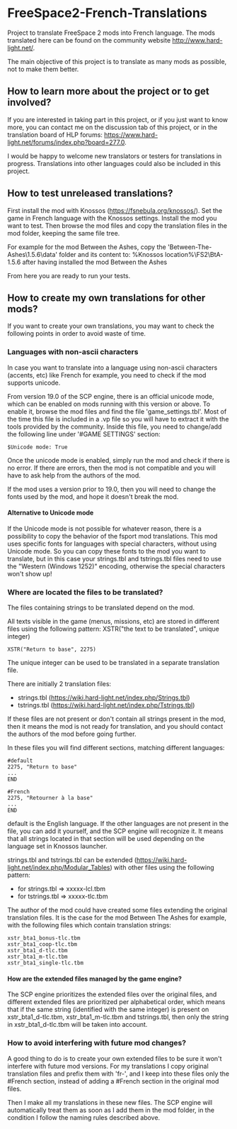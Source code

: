 # FreeSpace2-French-Translations

Project to translate FreeSpace 2 mods into French language.
The mods translated here can be found on the community website http://www.hard-light.net/.

The main objective of this project is to translate as many mods as possible, not to make them better.


## How to learn more about the project or to get involved?

If you are interested in taking part in this project, or if you just want to know more, you can contact me on the discussion tab of this project, or in the translation board of HLP forums: https://www.hard-light.net/forums/index.php?board=277.0.

I would be happy to welcome new translators or testers for translations in progress. Translations into other languages could also be included in this project.


## How to test unreleased translations?

First install the mod with Knossos (https://fsnebula.org/knossos/).
Set the game in French language with the Knossos settings.
Install the mod you want to test.
Then browse the mod files and copy the translation files in the mod folder, keeping the same file tree.

For example for the mod Between the Ashes, copy the 'Between-The-Ashes\1.5.6\data' folder and its content to: %Knossos location%\FS2\BtA-1.5.6 after having installed the mod Between the Ashes

From here you are ready to run your tests.

## How to create my own translations for other mods?

If you want to create your own translations, you may want to check the following points in order to avoid waste of time.

### Languages with non-ascii characters

In case you want to translate into a language using non-ascii characters (accents, etc) like French for example, you need to check if the mod supports unicode.

From version 19.0 of the SCP engine, there is an official unicode mode, which can be enabled on mods running with this version or above. To enable it, browse the mod files and find the file 'game_settings.tbl'. Most of the time this file is included in a .vp file so you will have to extract it with the tools provided by the community.
Inside this file, you need to change/add the following line under '#GAME SETTINGS' section: 

```
$Unicode mode: True
```

Once the unicode mode is enabled, simply run the mod and check if there is no error. If there are errors, then the mod is not compatible and you will have to ask help from the authors of the mod.

If the mod uses a version prior to 19.0, then you will need to change the fonts used by the mod, and hope it doesn't break the mod.

#### Alternative to Unicode mode

If the Unicode mode is not possible for whatever reason, there is a possibility to copy the behavior of the fsport mod translations. This mod uses specific fonts for languages with special characters, without using Unicode mode. So you can copy these fonts to the mod you want to translate, but in this case your strings.tbl and tstrings.tbl files need to use the "Western (Windows 1252)" encoding, otherwise the special characters won't show up!

### Where are located the files to be translated?

The files containing strings to be translated depend on the mod.

All texts visible in the game (menus, missions, etc) are stored in different files using the following pattern:
XSTR("the text to be translated", unique integer)

```
XSTR("Return to base", 2275)
```

The unique integer can be used to be translated in a separate translation file.

There are initially 2 translation files:
- strings.tbl (https://wiki.hard-light.net/index.php/Strings.tbl)
- tstrings.tbl (https://wiki.hard-light.net/index.php/Tstrings.tbl)

If these files are not present or don't contain all strings present in the mod, then it means the mod is not ready for translation, and you should contact the authors of the mod before going further.

In these files you will find different sections, matching different languages:

```
#default
2275, "Return to base"
...
END

#French
2275, "Retourner à la base"
...
END
```

default is the English language. If the other languages are not present in the file, you can add it yourself, and the SCP engine will recognize it. It means that all strings located in that section will be used depending on the language set in Knossos launcher.

strings.tbl and tstrings.tbl can be extended (https://wiki.hard-light.net/index.php/Modular_Tables) with other files using the following pattern:
- for strings.tbl => xxxxx-lcl.tbm
- for tstrings.tbl => xxxxx-tlc.tbm

The author of the mod could have created some files extending the original translation files. It is the case for the mod Between The Ashes for example, with the following files which contain translation strings:

```
xstr_bta1_bonus-tlc.tbm
xstr_bta1_coop-tlc.tbm
xstr_bta1_d-tlc.tbm
xstr_bta1_m-tlc.tbm
xstr_bta1_single-tlc.tbm
```

#### How are the extended files managed by the game engine?

The SCP engine prioritizes the extended files over the original files, and different extended files are prioritized per alphabetical order, which means that if the same string (identified with the same integer) is present on xstr_bta1_d-tlc.tbm, xstr_bta1_m-tlc.tbm and tstrings.tbl, then only the string in xstr_bta1_d-tlc.tbm will be taken into account.

### How to avoid interfering with future mod changes?

A good thing to do is to create your own extended files to be sure it won't interfere with future mod versions. For my translations I copy original translation files and prefix them with 'fr-', and I keep into these files only the #French section, instead of adding a #French section in the original mod files.

Then I make all my translations in these new files. The SCP engine will automatically treat them as soon as I add them in the mod folder, in the condition I follow the naming rules described above.
